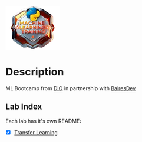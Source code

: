 ![Bootcamp Logo](images/bootcamp_logo.webp)

# Description

ML Bootcamp from [DIO](https://www.dio.me/) in partnership with [BairesDev](https://www.bairesdev.com/)

## Lab Index

Each lab has it's own README:

- [x] [Transfer Learning](transfer_earning/)
